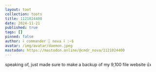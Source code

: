 ```yaml
---
layout: toot
collection: toots
title: 1121024400
date: 2024-11-21
published: true
tags: []
pinned: false
author: ⸸ commander ░ nova ⸸ :~$
avatar: /img/avatar/daemon.jpeg
mastodon: https://mastodon.online/@cmdr_nova/1121024400
---
```


speaking of, just made sure to make a backup of my 9,100 file website 👍
